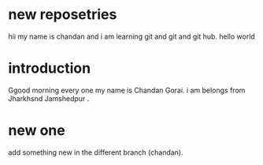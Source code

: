 

# new reposetries

hii my name is chandan  and i am learning git and git and git hub.
hello world

# introduction
Ggood morning every one  my name is Chandan Gorai.
i am belongs from Jharkhsnd Jamshedpur .

# new one

add something new in the different branch (chandan).
